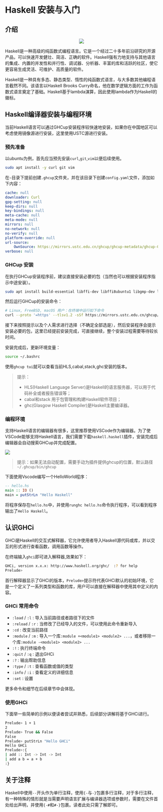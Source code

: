 # Haskell 安装与入门

## 介绍

<center>

![](/_static/haskell-logo.svg)

</center>

Haskell是一种高级的纯函数式编程语言。它是一个经过二十多年前沿研究的开源产品，可以快速开发健壮、简洁、正确的软件。Haskell强有力地支持与其他语言的集成、内置的并发性和并行性、调试器、分析器、丰富的库和活跃的社区，使它更容易生成灵活、可维护、高质量的软件。

Haskell是一种具有多态、静态类型、惰性的纯函数式语言，与大多数其他编程语言截然不同。该语言以Haskell Brooks Curry命名，他在数学逻辑方面的工作为函数式语言奠定了基础。Haskell基于lambda演算，因此使用lambda作为Haskell的徽标。
 
## Haskell编译器安装与编程环境

当前Haskell语言可以通过GHCup安装程序较快速地安装，如果你在中国地区可以考虑使用镜像源进行安装，这里使用USTC源进行安装。

### 预先准备

以ubuntu为例，首先应当预先安装`curl`,`git`,`vim`以便后续使用。

```bash
sudo apt install -y curl git vim
```

在`~`目录下提前创建`.ghcup`文件夹，并在该目录下创建`config.yaml`文件，添加如下内容：

```yaml
cache: null
downloader: Curl
gpg-setting: null
keep-dirs: null
key-bindings: null
meta-cache: null
meta-mode: null
mirrors: null
no-network: null
no-verify: null
platform-override: null
url-source:
    OwnSource: https://mirrors.ustc.edu.cn/ghcup/ghcup-metadata/ghcup-0.0.7.yaml
verbose: null
```

### GHCup 安装

在执行GHCup安装程序前，建议直接安装必要的包（当然也可以根据安装程序指示中途安装）。

```bash
sudo apt install build-essential libffi-dev libffi8ubuntu1 libgmp-dev libgmp10 libncurses-dev libncurses5 libtinfo5
```

然后运行GHCup的安装命令：

```bash
# Linux, FreeBSD, macOS 用户：在终端中运行如下命令
curl --proto '=https' --tlsv1.2 -sSf https://mirrors.ustc.edu.cn/ghcup/sh/bootstrap-haskell | BOOTSTRAP_HASKELL_YAML=https://mirrors.ustc.edu.cn/ghcup/ghcup-metadata/ghcup-0.0.7.yaml sh
```

接下来按照提示以及个人需求进行选择（不确定全部选是），然后安装程序会提示安装必要的包，这里已经提前安装完成，可直接继续，整个安装过程需要等待较长时间。

安装完成后，更新环境变量：

```bash
source ~/.bashrc
```

使用`ghcup tui`就可以查看当前HLS,cabal,stack,ghc安装的版本。

> 提示： 
> - HLS(Haskell Language Server)是Haskell的语言服务器，可以用于代码补全或者报告错误等；
> - cabal和stack 用于包管理和构建Haskell软件项目； 
> - ghc(Glasgow Haskell Compiler)是Haskell主要编译器。

### 编程环境

支持Haskell语言的编辑器有很多，这里推荐使用VSCode作为编辑器。为了使VSCode能够支持Haskell语言，我们需要下载`haskell.haskell`插件，安装完成后编辑器会自动搜索GHCup并完成配置。

![](/_static/vscode.png)

> 提示：如果无法自动配置，需要手动为插件提供ghcup的位置，默认路径`~/.ghcup/bin/ghcup`

下面使用Vscode编写一个HelloWorld程序：

```haskell
-- hello.hs
main :: IO ()
main = putStrLn "Hello Haskell"
```

将程序保存在`hello.hs`中，并使用`runghc hello.hs`命令执行程序，可以看到程序输出了`Hello Haskell`。

## 认识GHCi

GHCi是Haskell的交互式解释器，它允许使用者导入Haskell源代码或库，并以交互的形式进行查看函数，调用函数等操作。

在终端输入`ghci`即可进入解释器,效果如下：

```bash
GHCi, version x.x.x: http://www.haskell.org/ghc/  :? for help
Prelude> 
```

首行解释器显示了GHCi的版本，`Prelude>`提示符代表GHCi默认的初始环境，它是一个定义了一系列类型和函数的库，用户可以直接在解释器中使用其中定义的内容。

### GHCi 常用命令

- `:load` / `:l` :  导入当前路径或者路径下的文件
- `:reload` / `:r` : 当修改了已经导入的文件，可以使用此命令重新导入
- `:cd` : 改变当前路径
- `:module` / `:m` : 导入一个库`:module +<module1> <module2> ...`，或者移除一个库`:module -<module1> <module2> ...`
- `:!` : 执行终端命令
- `:quit` / `:q` : 退出GHCi
- `:?` : 输出帮助信息
- `:type` / `:t` : 查看函数或值的类型
- `:info` / `:i` : 查看定义的详细信息
- `:set` : 设置

更多命令和细节在后续章节中会体现。

### 使用GHCi

下面举一些简单的示例以便读者尝试并熟悉，后续部分讲解将基于GHCi进行。

```bash
Prelude> 1 + 1 
2
Prelude> True && False 
False
Prelude> putStrLn "Hello GHCi"
Hello GHCi
Prelude>:{
| add :: Int -> Int -> Int 
| add a b = a + b    
:}
```

## 关于注释

Haskell中使用`--`开头作为单行注释，使用`{-`与`-}`包裹多行注释，对于多行注释，有一种特殊的情形就是当需要声明语言扩展与编译器选项或参数时，需要在文件首处给出声明，并使用`{-#`和`#-}`包裹。读者此处只需了解即可。












